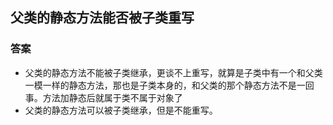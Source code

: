 
## 父类的静态方法能否被子类重写

### 答案

*  父类的静态方法不能被子类继承，更谈不上重写，就算是子类中有一个和父类一模一样的静态方法，那也是子类本身的，和父类的那个静态方法不是一回事。方法加静态后就属于类不属于对象了
*  父类的静态方法可以被子类继承，但是不能重写。